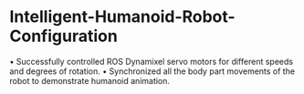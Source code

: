 # Intelligent-Humanoid-Robot-Configuration

•	Successfully controlled ROS Dynamixel servo motors for different speeds and degrees of rotation.
•	Synchronized all the body part movements of the robot to demonstrate humanoid animation.
